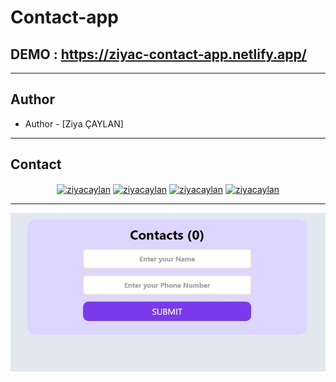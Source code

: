 # Contact-app

## DEMO : https://ziyac-contact-app.netlify.app/

---

## Author

- Author - [Ziya ÇAYLAN]

---

## Contact

<p align="center">
<a href="https://codesandbox.io/u/ziyacaylan" target="blank"><img align="center" src="https://raw.githubusercontent.com/rahuldkjain/github-profile-readme-generator/master/src/images/icons/Social/codesandbox.svg" alt="ziyacaylan" height="30" width="40" /></a>
<a href="https://codepen.io/ziya-c" target="blank"><img align="center" src="https://raw.githubusercontent.com/rahuldkjain/github-profile-readme-generator/master/src/images/icons/Social/codepen.svg" alt="ziyacaylan" height="30" width="40" /></a>
<a href="https://www.linkedin.com/in/ziya-caylan/" target="blank"><img align="center" src="https://raw.githubusercontent.com/rahuldkjain/github-profile-readme-generator/master/src/images/icons/Social/linked-in-alt.svg" alt="ziyacaylan" height="30" width="40" /></a>
<a href="https://medium.com/@ziyacaylan" target="blank"><img align="center" src="https://raw.githubusercontent.com/rahuldkjain/github-profile-readme-generator/master/src/images/icons/Social/medium.svg" alt="ziyacaylan" height="30" width="40" /></a>
</p>

---

![screenshot](./src/assets/Screenshot.jpg)
